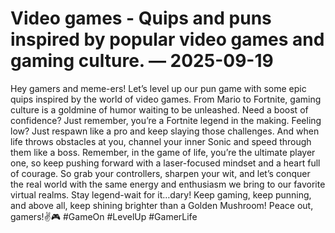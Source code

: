 # Video games - Quips and puns inspired by popular video games and gaming culture. — 2025-09-19

Hey gamers and meme-ers! Let’s level up our pun game with some epic quips inspired by the world of video games. From Mario to Fortnite, gaming culture is a goldmine of humor waiting to be unleashed. Need a boost of confidence? Just remember, you’re a Fortnite legend in the making. Feeling low? Just respawn like a pro and keep slaying those challenges. And when life throws obstacles at you, channel your inner Sonic and speed through them like a boss. Remember, in the game of life, you’re the ultimate player one, so keep pushing forward with a laser-focused mindset and a heart full of courage. So grab your controllers, sharpen your wit, and let’s conquer the real world with the same energy and enthusiasm we bring to our favorite virtual realms. Stay legend-wait for it…dary! Keep gaming, keep punning, and above all, keep shining brighter than a Golden Mushroom! Peace out, gamers!✌🎮 #GameOn #LevelUp #GamerLife
